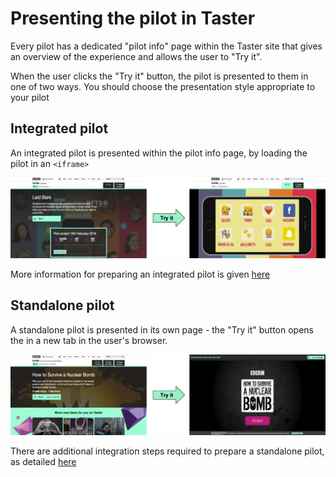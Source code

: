 # Presenting the pilot in Taster

Every pilot has a dedicated "pilot info" page within the Taster site that gives an overview of the experience and allows the user to "Try it".

When the user clicks the "Try it" button, the pilot is presented to them in one of two ways. You should choose the presentation style appropriate to your pilot

## Integrated pilot

An integrated pilot is presented within the pilot info page, by loading the pilot in an `<iframe>`

![Integrated overview](./integrated-flow.png?raw=true)

More information for preparing an integrated pilot is given [here](../integration/iframe.md)  

## Standalone pilot

A standalone pilot is presented in its own page - the "Try it" button opens the in a new tab in the user's browser.

![Integrated overview](./standalone-flow.png?raw=true)

There are additional integration steps required to prepare a standalone pilot, as detailed [here](../integration/new-window.md)
